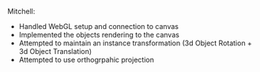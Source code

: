 Mitchell:

- Handled WebGL setup and connection to canvas
- Implemented the objects rendering to the canvas
- Attempted to maintain an instance transformation (3d Object Rotation + 3d Object Translation)
- Attempted to use orthogrpahic projection 
